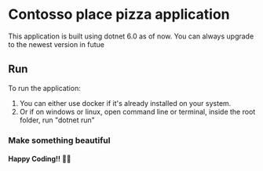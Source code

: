 # Contosso place pizza application
This application is built using dotnet 6.0 as of now. You can always upgrade to the newest version in futue
## Run
To run the application: 
1. You can either use docker if it's already installed on your system.
2. Or if on windows or linux, open command line or terminal, inside the root folder, run "dotnet run"

### Make something beautiful

#### Happy Coding!! 🎊🎉
